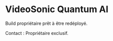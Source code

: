 # VideoSonic Quantum AI

Build propriétaire prêt à être redéployé.

Contact : Propriétaire exclusif.